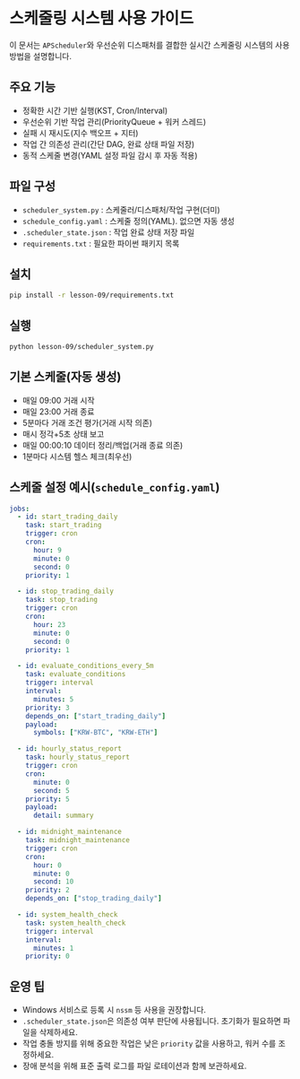 # 스케줄링 시스템 사용 가이드

이 문서는 `APScheduler`와 우선순위 디스패처를 결합한 실시간 스케줄링 시스템의 사용 방법을 설명합니다.

## 주요 기능
- 정확한 시간 기반 실행(KST, Cron/Interval)
- 우선순위 기반 작업 관리(PriorityQueue + 워커 스레드)
- 실패 시 재시도(지수 백오프 + 지터)
- 작업 간 의존성 관리(간단 DAG, 완료 상태 파일 저장)
- 동적 스케줄 변경(YAML 설정 파일 감시 후 자동 적용)

## 파일 구성
- `scheduler_system.py` : 스케줄러/디스패처/작업 구현(더미)
- `schedule_config.yaml` : 스케줄 정의(YAML). 없으면 자동 생성
- `.scheduler_state.json` : 작업 완료 상태 저장 파일
- `requirements.txt` : 필요한 파이썬 패키지 목록

## 설치
```bash
pip install -r lesson-09/requirements.txt
```

## 실행
```bash
python lesson-09/scheduler_system.py
```

## 기본 스케줄(자동 생성)
- 매일 09:00 거래 시작
- 매일 23:00 거래 종료
- 5분마다 거래 조건 평가(거래 시작 의존)
- 매시 정각+5초 상태 보고
- 매일 00:00:10 데이터 정리/백업(거래 종료 의존)
- 1분마다 시스템 헬스 체크(최우선)

## 스케줄 설정 예시(`schedule_config.yaml`)
```yaml
jobs:
  - id: start_trading_daily
    task: start_trading
    trigger: cron
    cron:
      hour: 9
      minute: 0
      second: 0
    priority: 1

  - id: stop_trading_daily
    task: stop_trading
    trigger: cron
    cron:
      hour: 23
      minute: 0
      second: 0
    priority: 1

  - id: evaluate_conditions_every_5m
    task: evaluate_conditions
    trigger: interval
    interval:
      minutes: 5
    priority: 3
    depends_on: ["start_trading_daily"]
    payload:
      symbols: ["KRW-BTC", "KRW-ETH"]

  - id: hourly_status_report
    task: hourly_status_report
    trigger: cron
    cron:
      minute: 0
      second: 5
    priority: 5
    payload:
      detail: summary

  - id: midnight_maintenance
    task: midnight_maintenance
    trigger: cron
    cron:
      hour: 0
      minute: 0
      second: 10
    priority: 2
    depends_on: ["stop_trading_daily"]

  - id: system_health_check
    task: system_health_check
    trigger: interval
    interval:
      minutes: 1
    priority: 0
```

## 운영 팁
- Windows 서비스로 등록 시 `nssm` 등 사용을 권장합니다.
- `.scheduler_state.json`은 의존성 여부 판단에 사용됩니다. 초기화가 필요하면 파일을 삭제하세요.
- 작업 충돌 방지를 위해 중요한 작업은 낮은 `priority` 값을 사용하고, 워커 수를 조정하세요.
- 장애 분석을 위해 표준 출력 로그를 파일 로테이션과 함께 보관하세요.
